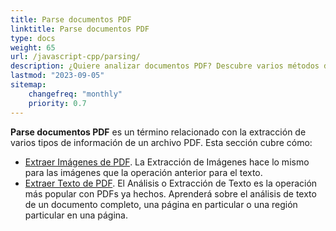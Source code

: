 ```yaml
---
title: Parse documentos PDF
linktitle: Parse documentos PDF
type: docs
weight: 65
url: /javascript-cpp/parsing/
description: ¿Quiere analizar documentos PDF? Descubre varios métodos de extracción de datos PDF con Aspose.PDF para JavaScript a través de C++.
lastmod: "2023-09-05"
sitemap:
    changefreq: "monthly"
    priority: 0.7
---
```


**Parse documentos PDF** es un término relacionado con la extracción de varios tipos de información de un archivo PDF. Esta sección cubre cómo:

- [Extraer Imágenes de PDF](/pdf/javascript-cpp/extract-images-from-the-pdf-file/). La Extracción de Imágenes hace lo mismo para las imágenes que la operación anterior para el texto.
- [Extraer Texto de PDF](/pdf/javascript-cpp/extract-text-from-pdf/). El Análisis o Extracción de Texto es la operación más popular con PDFs ya hechos. Aprenderá sobre el análisis de texto de un documento completo, una página en particular o una región particular en una página.